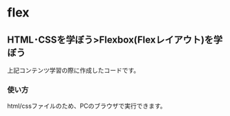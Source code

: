 # flex
## HTML･CSSを学ぼう>Flexbox(Flexレイアウト)を学ぼう
上記コンテンツ学習の際に作成したコードです。
### 使い方
html/cssファイルのため、PCのブラウザで実行できます。
